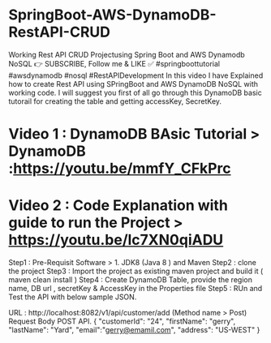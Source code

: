 # SpringBoot-AWS-DynamoDB-RestAPI-CRUD
Working Rest API CRUD Projectusing Spring Boot and AWS Dynamodb NoSQL
👉  SUBSCRIBE, Follow me & LIKE ✅
#springboottutorial #awsdynamodb #nosql #RestAPIDevelopment 
In this video I have Explained how to create Rest API using SPringBoot and AWS DynamoDB NoSQL with working code.
I will suggest you first of all go through this DynamoDB basic tutorail for creating the table and getting accessKey, SecretKey.
# Video 1 :  DynamoDB BAsic Tutorial > DynamoDB :https://youtu.be/mmfY_CFkPrc
# Video 2 : Code Explanation with guide to run the Project > https://youtu.be/lc7XN0qiADU

Step1 : Pre-Requisit Software > 1. JDK8 (Java 8 ) and Maven 
Step2 : clone the project
Step3 : Import the project as existing maven project and build it ( maven clean install )
Step4 : Create DynamoDB Table, provide the region name, DB url , secretKey & AccessKey in the Properties file
Step5 : RUn and Test the API with below sample JSON.

URL : http://localhost:8082/v1/api/customer/add (Method name > Post)
Request Body POST API.
{
"customerId": "24",
"firstName": "gerry",
"lastName": "Yard",
"email":"gerry@emamil.com",
"address": "US-WEST"
}


